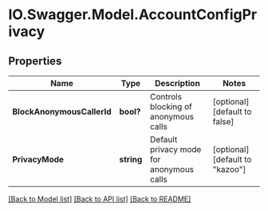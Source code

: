 # IO.Swagger.Model.AccountConfigPrivacy
## Properties

Name | Type | Description | Notes
------------ | ------------- | ------------- | -------------
**BlockAnonymousCallerId** | **bool?** | Controls blocking of anonymous calls | [optional] [default to false]
**PrivacyMode** | **string** | Default privacy mode for anonymous calls | [optional] [default to "kazoo"]

[[Back to Model list]](../README.md#documentation-for-models) [[Back to API list]](../README.md#documentation-for-api-endpoints) [[Back to README]](../README.md)


